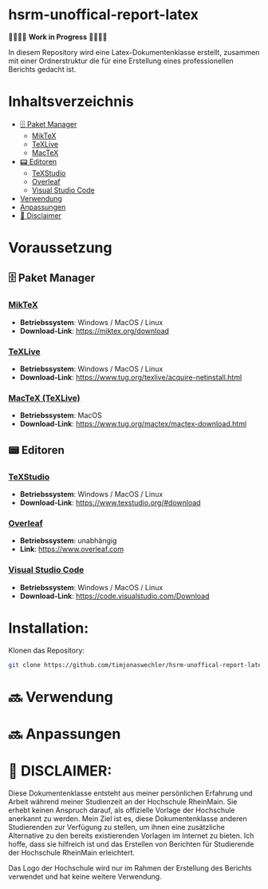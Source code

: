 # hsrm-unoffical-report-latex
🚧👨‍💻🔬 **Work in Progress** 🔬👩‍💻🚧

In diesem Repository wird eine Latex-Dokumentenklasse erstellt, zusammen mit einer Ordnerstruktur die für eine Erstellung eines professionellen Berichts gedacht ist. 


# Inhaltsverzeichnis

* [🗄 Paket Manager](#-paket-manager)
    * [MikTeX](#miktex)
    * [TeXLive](#texlive)
    * [MacTeX](#mactex-texlive)
* [📟 Editoren](#-editoren)
    * [TeXStudio](#texstudio)
    * [Overleaf](#overleaf)
    * [Visual Studio Code](#visual-studio-code)
* [Verwendung](#-verwendung)
* [Anpassungen](#-anpassungen)
* [🚨 Disclaimer](#-disclaimer)
# Voraussetzung

## 🗄 Paket Manager

### [MikTeX](https://miktex.org/)
 - **Betriebssystem**: Windows / MacOS / Linux
 - **Download-Link**: https://miktex.org/download

### [TeXLive](https://www.tug.org/texlive/) 
 - **Betriebssystem**: Windows / MacOS / Linux
 - **Download-Link**: https://www.tug.org/texlive/acquire-netinstall.html 

### [MacTeX (TeXLive)](https://www.tug.org/mactex/)
 - **Betriebssystem**: MacOS
 - **Download-Link**:   https://www.tug.org/mactex/mactex-download.html 

## 📟 Editoren

### [TeXStudio](https://www.texstudio.org/)
- **Betriebssystem**: Windows / MacOS / Linux
- **Download-Link**:   https://www.texstudio.org/#download
 
### [Overleaf](https://www.overleaf.com)
- **Betriebssystem**: unabhängig
- **Link**: https://www.overleaf.com

### [Visual Studio Code](https://code.visualstudio.com/)
- **Betriebssystem**: Windows / MacOS / Linux
- **Download-Link**:   https://code.visualstudio.com/Download


# Installation:
Klonen das Repository:
```bash
git clone https://github.com/timjonaswechler/hsrm-unoffical-report-latex.git
```


# 🔜 Verwendung

# 🔜 Anpassungen

# 🚨 DISCLAIMER: 
Diese Dokumentenklasse entsteht aus meiner persönlichen Erfahrung und Arbeit während meiner Studienzeit an der Hochschule RheinMain. Sie erhebt keinen Anspruch darauf, als offizielle Vorlage der Hochschule anerkannt zu werden. Mein Ziel ist es, diese Dokumentenklasse anderen Studierenden zur Verfügung zu stellen, um ihnen eine zusätzliche Alternative zu den bereits existierenden Vorlagen im Internet zu bieten. Ich hoffe, dass sie hilfreich ist und das Erstellen von Berichten für Studierende der Hochschule RheinMain erleichtert.

Das Logo der Hochschule wird nur im Rahmen der Erstellung des Berichts verwendet und hat keine weitere Verwendung. 
